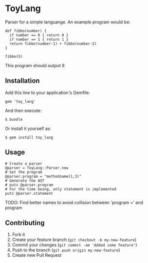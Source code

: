 # ToyLang

Parser for a simple languange. An example program would be:

    def fibbo(number) {
      if number == 0 { return 0 }
      if number == 1 { return 1 }
      return fibbo(number-1) + fibbo(number-2)
    }

    fibbo(5)

This program should output 8

## Installation

Add this line to your application's Gemfile:

    gem 'toy_lang'

And then execute:

    $ bundle

Or install it yourself as:

    $ gem install toy_lang

## Usage
  
    # Create a parser
    @parser = ToyLang::Parser.new
    # Set the program
    @parser.program = "methodname(1,3)"
    # Generate the AST
    # puts @parser.program
    # For the time being, only statement is implemented
    puts @parser.statement

TODO: Find better names to avoid collision between 'program =' and
program

## Contributing

1. Fork it
2. Create your feature branch (`git checkout -b my-new-feature`)
3. Commit your changes (`git commit -am 'Added some feature'`)
4. Push to the branch (`git push origin my-new-feature`)
5. Create new Pull Request
